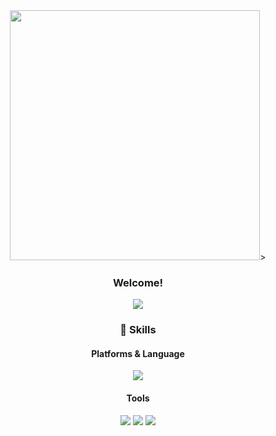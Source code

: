 <div align="center">
<img src=https://user-images.githubusercontent.com/115697653/201958157-64c75759-5b6b-48f5-acb4-d5bceed59375.png width="" height="400"/>>

<p>

### Welcome!
</p>


<p>
<a href="mailto:ehdwp6413@gmail.com" target="_blank"><img src="https://img.shields.io/badge/ehdwp6413@gmail.com-EA4335?style=flat-square&logo=Gmail&logoColor=white"/></a>
</p>

### 💪 Skills
#### Platforms & Language

<p>
  <img src="https://img.shields.io/badge/Java-007396?style=flat-square&logo=Java&logoColor=white"/>
</p>

#### Tools
<p>
  <img src="https://img.shields.io/badge/Eclipse%20IDE-navy.svg?style=for-the-badge&logo=Eclipse%20IDE&logoColor=white"/>
  
  
  <img src="https://img.shields.io/badge/GitHub-black.svg?style=for-the-badge&logo=GitHub&logoColor=white"/>
  
  
  <img src="https://img.shields.io/badge/MySQL-4479A1?style=&logo=MySQL&logoColor=white">

  </p>

</div> 

